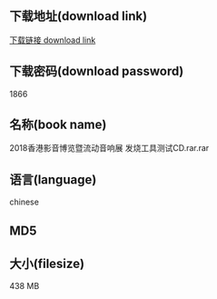 ## 下载地址(download link)
[下载链接 download link](https://tutu365.netlify.app/?s=2018%E9%A6%99%E6%B8%AF%E5%BD%B1%E9%9F%B3%E5%8D%9A%E8%A7%88%E6%9A%A8%E6%B5%81%E5%8A%A8%E9%9F%B3%E5%93%8D%E5%B1%95+%E5%8F%91%E7%83%A7%E5%B7%A5%E5%85%B7%E6%B5%8B%E8%AF%95CD.rar)

## 下载密码(download password)
1866

## 名称(book name)
2018香港影音博览暨流动音响展 发烧工具测试CD.rar.rar

## 语言(language)
chinese

## MD5


## 大小(filesize)
438 MB
